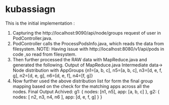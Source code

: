 # kubassiagn

This is the initial implementation :
1.	Capturing the http://localhost:9090/api/node/groups request of user in PodController.java.
2.	PodController calls the ProcessPodsInfo.java, which reads the data from filesystem. NOTE: Having issue with http://localhost:8080/v1/api/pods in code ,so read from filesystem.
3.	Then further processed the RAW data with MapReduce.java and generated the following. 
    Output of MapReduce.java Intermediate data-> Node distribution with AppGroups 
    {n1=[a, b, c], n5=[a, b, c], n3=[d, e, f, g], n2=[d, e, g], n6=[d, e, f], n4=[f, g]}
4.	Now further used the above distribution list for form the final group mapping
    based on the check for the matching apps across all the nodes. 
    Final Output Achived: 
    g1: {
    nodes: [n1, n5],
    app: [a, b, c]
    },
    g2: {
    nodes: [ n2, n3, n4, n6 ],
    app: [d, e, f, g]
    }
    }
